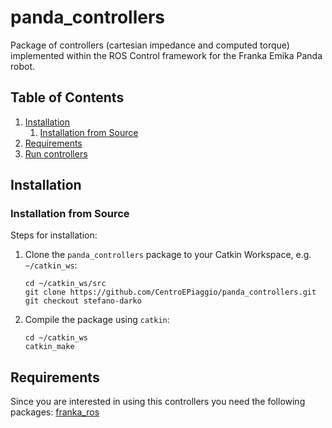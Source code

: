 # panda_controllers

Package of controllers (cartesian impedance and computed torque) implemented within the ROS Control framework for the Franka Emika Panda robot.

## Table of Contents
1. [Installation](#markdown-header-installation)
   1. [Installation from Source](#markdown-header-from-source)
1. [Requirements](#markdown-header-requirements)
1. [Run controllers](#markdown-header-overviews)

## Installation
### Installation from Source

Steps for installation:

1. Clone the `panda_controllers` package to your Catkin Workspace, e.g. `~/catkin_ws`:
   ```
   cd ~/catkin_ws/src
   git clone https://github.com/CentroEPiaggio/panda_controllers.git 
   git checkout stefano-darko
   ```

1. Compile the package using `catkin`:
   ```
   cd ~/catkin_ws
   catkin_make
   ```   
## Requirements 
Since you are interested in using this controllers you need the following packages: [franka_ros](https://github.com/CentroEPiaggio/franka_ros.git)
